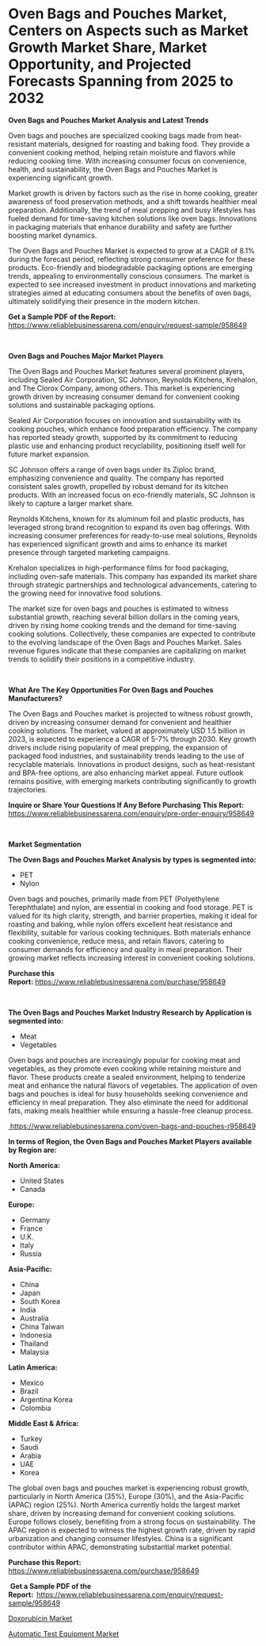 <p><h1>Oven Bags and Pouches Market, Centers on Aspects such as Market Growth Market Share, Market Opportunity, and Projected Forecasts Spanning from 2025 to 2032</h1></p><p><strong>Oven Bags and Pouches Market Analysis and Latest Trends</strong></p>
<p><p>Oven bags and pouches are specialized cooking bags made from heat-resistant materials, designed for roasting and baking food. They provide a convenient cooking method, helping retain moisture and flavors while reducing cooking time. With increasing consumer focus on convenience, health, and sustainability, the Oven Bags and Pouches Market is experiencing significant growth.</p><p>Market growth is driven by factors such as the rise in home cooking, greater awareness of food preservation methods, and a shift towards healthier meal preparation. Additionally, the trend of meal prepping and busy lifestyles has fueled demand for time-saving kitchen solutions like oven bags. Innovations in packaging materials that enhance durability and safety are further boosting market dynamics.</p><p>The Oven Bags and Pouches Market is expected to grow at a CAGR of 8.1% during the forecast period, reflecting strong consumer preference for these products. Eco-friendly and biodegradable packaging options are emerging trends, appealing to environmentally conscious consumers. The market is expected to see increased investment in product innovations and marketing strategies aimed at educating consumers about the benefits of oven bags, ultimately solidifying their presence in the modern kitchen.</p></p>
<p><strong>Get a Sample PDF of the Report:&nbsp;</strong> <a href="https://www.reliablebusinessarena.com/enquiry/request-sample/958649?utm_campaign=1892&utm_medium=2&utm_source=Github&utm_content=ia&utm_term=21032025&utm_id=oven-bags-and-pouches">https://www.reliablebusinessarena.com/enquiry/request-sample/958649</a></p>
<p>&nbsp;</p>
<p><strong>Oven Bags and Pouches Major Market Players</strong></p>
<p><p>The Oven Bags and Pouches Market features several prominent players, including Sealed Air Corporation, SC Johnson, Reynolds Kitchens, Krehalon, and The Clorox Company, among others. This market is experiencing growth driven by increasing consumer demand for convenient cooking solutions and sustainable packaging options.</p><p>Sealed Air Corporation focuses on innovation and sustainability with its cooking pouches, which enhance food preparation efficiency. The company has reported steady growth, supported by its commitment to reducing plastic use and enhancing product recyclability, positioning itself well for future market expansion.</p><p>SC Johnson offers a range of oven bags under its Ziploc brand, emphasizing convenience and quality. The company has reported consistent sales growth, propelled by robust demand for its kitchen products. With an increased focus on eco-friendly materials, SC Johnson is likely to capture a larger market share.</p><p>Reynolds Kitchens, known for its aluminum foil and plastic products, has leveraged strong brand recognition to expand its oven bag offerings. With increasing consumer preferences for ready-to-use meal solutions, Reynolds has experienced significant growth and aims to enhance its market presence through targeted marketing campaigns.</p><p>Krehalon specializes in high-performance films for food packaging, including oven-safe materials. This company has expanded its market share through strategic partnerships and technological advancements, catering to the growing need for innovative food solutions.</p><p>The market size for oven bags and pouches is estimated to witness substantial growth, reaching several billion dollars in the coming years, driven by rising home cooking trends and the demand for time-saving cooking solutions. Collectively, these companies are expected to contribute to the evolving landscape of the Oven Bags and Pouches Market. Sales revenue figures indicate that these companies are capitalizing on market trends to solidify their positions in a competitive industry.</p></p>
<p>&nbsp;</p>
<p><strong>What Are The Key Opportunities For Oven Bags and Pouches Manufacturers?</strong></p>
<p><p>The Oven Bags and Pouches market is projected to witness robust growth, driven by increasing consumer demand for convenient and healthier cooking solutions. The market, valued at approximately USD 1.5 billion in 2023, is expected to experience a CAGR of 5-7% through 2030. Key growth drivers include rising popularity of meal prepping, the expansion of packaged food industries, and sustainability trends leading to the use of recyclable materials. Innovations in product designs, such as heat-resistant and BPA-free options, are also enhancing market appeal. Future outlook remains positive, with emerging markets contributing significantly to growth trajectories.</p></p>
<p><strong>Inquire or Share Your Questions If Any Before Purchasing This Report:</strong> <a href="https://www.reliablebusinessarena.com/enquiry/pre-order-enquiry/958649?utm_campaign=1892&utm_medium=2&utm_source=Github&utm_content=ia&utm_term=21032025&utm_id=oven-bags-and-pouches">https://www.reliablebusinessarena.com/enquiry/pre-order-enquiry/958649</a></p>
<p>&nbsp;</p>
<p><strong>Market Segmentation</strong></p>
<p><strong>The Oven Bags and Pouches Market Analysis by types is segmented into:</strong></p>
<p><ul><li>PET</li><li>Nylon</li></ul></p>
<p><p>Oven bags and pouches, primarily made from PET (Polyethylene Terephthalate) and nylon, are essential in cooking and food storage. PET is valued for its high clarity, strength, and barrier properties, making it ideal for roasting and baking, while nylon offers excellent heat resistance and flexibility, suitable for various cooking techniques. Both materials enhance cooking convenience, reduce mess, and retain flavors, catering to consumer demands for efficiency and quality in meal preparation. Their growing market reflects increasing interest in convenient cooking solutions.</p></p>
<p><strong>Purchase this Report:&nbsp;</strong><a href="https://www.reliablebusinessarena.com/purchase/958649?utm_campaign=1892&utm_medium=2&utm_source=Github&utm_content=ia&utm_term=21032025&utm_id=oven-bags-and-pouches">https://www.reliablebusinessarena.com/purchase/958649</a></p>
<p>&nbsp;</p>
<p><strong>The Oven Bags and Pouches Market Industry Research by Application is segmented into:</strong></p>
<p><ul><li>Meat</li><li>Vegetables</li></ul></p>
<p><p>Oven bags and pouches are increasingly popular for cooking meat and vegetables, as they promote even cooking while retaining moisture and flavor. These products create a sealed environment, helping to tenderize meat and enhance the natural flavors of vegetables. The application of oven bags and pouches is ideal for busy households seeking convenience and efficiency in meal preparation. They also eliminate the need for additional fats, making meals healthier while ensuring a hassle-free cleanup process.</p></p>
<p><a href="https://www.reliablebusinessarena.com/oven-bags-and-pouches-r958649?utm_campaign=1892&utm_medium=2&utm_source=Github&utm_content=ia&utm_term=21032025&utm_id=oven-bags-and-pouches">&nbsp;https://www.reliablebusinessarena.com/oven-bags-and-pouches-r958649</a></p>
<p><strong>In terms of Region, the Oven Bags and Pouches Market Players available by Region are:</strong></p>
<p>
    <p> <strong> North America: </strong>
        <ul>
            <li>United States</li>
            <li>Canada</li>
        </ul>
        </p> 
    <p> <strong> Europe: </strong>
        <ul>
            <li>Germany</li>
            <li>France</li>
            <li>U.K.</li>
            <li>Italy</li>
            <li>Russia</li>
        </ul>
        </p> 
    <p> <strong> Asia-Pacific: </strong>
        <ul>
            <li>China</li>
            <li>Japan</li>
            <li>South Korea</li>
            <li>India</li>
            <li>Australia</li>
            <li>China Taiwan</li>
            <li>Indonesia</li>
            <li>Thailand</li>
            <li>Malaysia</li>
        </ul>
        </p> 
    <p> <strong> Latin America: </strong>
        <ul>
            <li>Mexico</li>
            <li>Brazil</li>
            <li>Argentina Korea</li>
            <li>Colombia</li>
        </ul>
        </p> 
    <p> <strong> Middle East & Africa: </strong>
        <ul>
            <li>Turkey</li>
            <li>Saudi</li>
            <li>Arabia</li>
            <li>UAE</li>
            <li>Korea</li>
        </ul>
    </p>
    </p>
<p><p>The global oven bags and pouches market is experiencing robust growth, particularly in North America (35%), Europe (30%), and the Asia-Pacific (APAC) region (25%). North America currently holds the largest market share, driven by increasing demand for convenient cooking solutions. Europe follows closely, benefiting from a strong focus on sustainability. The APAC region is expected to witness the highest growth rate, driven by rapid urbanization and changing consumer lifestyles. China is a significant contributor within APAC, demonstrating substantial market potential.</p></p>
<p><strong>Purchase this Report: </strong><a href="https://www.reliablebusinessarena.com/purchase/958649?utm_campaign=1892&utm_medium=2&utm_source=Github&utm_content=ia&utm_term=21032025&utm_id=oven-bags-and-pouches">https://www.reliablebusinessarena.com/purchase/958649</a></p>
<p>&nbsp;<strong>Get a Sample PDF of the Report:&nbsp;&nbsp;</strong><a href="https://www.reliablebusinessarena.com/enquiry/request-sample/958649?utm_campaign=1892&utm_medium=2&utm_source=Github&utm_content=ia&utm_term=21032025&utm_id=oven-bags-and-pouches">https://www.reliablebusinessarena.com/enquiry/request-sample/958649</a></p>
<p><strong></strong></p>
<p><p><a href="https://github.com/provorikovar/Market-Research-Report-List-7/blob/main/doxorubicin-market.md?utm_campaign=1892&utm_medium=2&utm_source=Github&utm_content=ia&utm_term=21032025&utm_id=oven-bags-and-pouches">Doxorubicin Market</a></p><p><a href="https://github.com/CliffMedina6/Market-Research-Report-List-7/blob/main/automatic-test-equipment-market.md?utm_campaign=1892&utm_medium=2&utm_source=Github&utm_content=ia&utm_term=21032025&utm_id=oven-bags-and-pouches">Automatic Test Equipment Market</a></p></p>